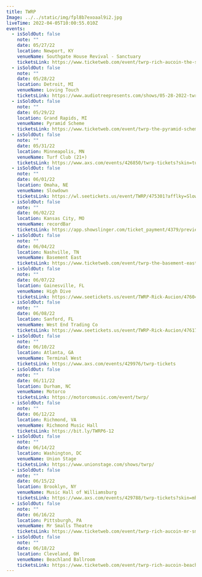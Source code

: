 ```yaml
---
title: TWRP
Image: ../../static/img/fpl8b7exoaal9i2.jpg
liveTime: 2022-04-05T10:00:55.010Z
events:
  - isSoldOut: false
    note: ""
    date: 05/27/22
    location: Newport, KY
    venueName: Southgate House Revival - Sanctuary
    ticketsLink: https://www.ticketweb.com/event/twrp-rich-aucoin-the-southgate-house-revival-tickets/11620705?pl=southgatehouse
  - isSoldOut: false
    note: ""
    date: 05/28/22
    location: Detroit, MI
    venueName: Loving Touch
    ticketsLink: https://www.audiotreepresents.com/shows/05-28-2022-twrp
  - isSoldOut: false
    note: ""
    date: 05/29/22
    location: Grand Rapids, MI
    venueName: Pyramid Scheme
    ticketsLink: https://www.ticketweb.com/event/twrp-the-pyramid-scheme-tickets/11990145?pl=pyramid
  - isSoldOut: false
    note: ""
    date: 05/31/22
    location: Minneapolis, MN
    venueName: Turf Club (21+)
    ticketsLink: https://www.axs.com/events/426850/twrp-tickets?skin=turfclub
  - isSoldOut: false
    note: ""
    date: 06/01/22
    location: Omaha, NE
    venueName: Slowdown
    ticketsLink: https://wl.seetickets.us/event/TWRP/475301?afflky=Slowdown
  - isSoldOut: false
    note: ""
    date: 06/02/22
    location: Kansas City, MO
    venueName: recordBar
    ticketsLink: https://app.showslinger.com/ticket_payment/4379/preview_ticket
  - isSoldOut: false
    note: ""
    date: 06/04/22
    location: Nashville, TN
    venueName: Basement East
    ticketsLink: https://www.ticketweb.com/event/twrp-the-basement-east-tickets/11977815?pl=basementeast
  - isSoldOut: false
    note: ""
    date: 06/07/22
    location: Gainesville, FL
    venueName: High Dive
    ticketsLink: https://www.seetickets.us/event/TWRP-Rick-Aucion/476042
  - isSoldOut: false
    note: ""
    date: 06/08/22
    location: Sanford, FL
    venueName: West End Trading Co
    ticketsLink: https://www.seetickets.us/event/TWRP-Rick-Aucion/476172
  - isSoldOut: false
    note: ""
    date: 06/10/22
    location: Atlanta, GA
    venueName: Terminal West
    ticketsLink: https://www.axs.com/events/429976/twrp-tickets
  - isSoldOut: false
    note: ""
    date: 06/11/22
    location: Durham, NC
    venueName: Motorco
    ticketsLink: https://motorcomusic.com/event/twrp/
  - isSoldOut: false
    note: ""
    date: 06/12/22
    location: Richmond, VA
    venueName: Richmond Music Hall
    ticketsLink: https://bit.ly/TWRP6-12
  - isSoldOut: false
    note: ""
    date: 06/14/22
    location: Washington, DC
    venueName: Union Stage
    ticketsLink: https://www.unionstage.com/shows/twrp/
  - isSoldOut: false
    note: ""
    date: 06/15/22
    location: Brooklyn, NY
    venueName: Music Hall of Williamsburg
    ticketsLink: https://www.axs.com/events/429788/twrp-tickets?skin=mhow
  - isSoldOut: false
    note: ""
    date: 06/16/22
    location: Pittsburgh, PA
    venueName: Mr Smalls Theatre
    ticketsLink: https://www.ticketweb.com/event/twrp-rich-aucoin-mr-smalls-theatre-tickets/11990345?pl=opus
  - isSoldOut: false
    note: ""
    date: 06/18/22
    location: Cleveland, OH
    venueName: Beachland Ballroom
    ticketsLink: https://www.ticketweb.com/event/twrp-rich-aucoin-beachland-ballroom-tickets/11974755?pl=beachland
---
```

